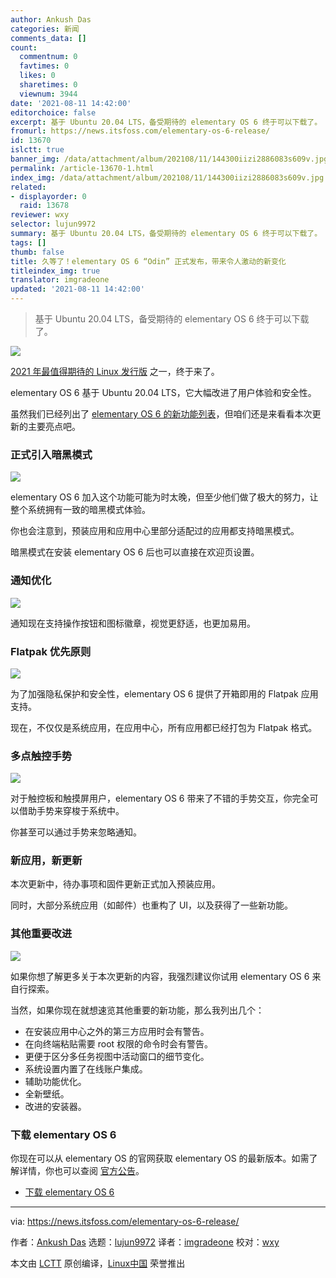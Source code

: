 ```yaml
---
author: Ankush Das
categories: 新闻
comments_data: []
count:
  commentnum: 0
  favtimes: 0
  likes: 0
  sharetimes: 0
  viewnum: 3944
date: '2021-08-11 14:42:00'
editorchoice: false
excerpt: 基于 Ubuntu 20.04 LTS，备受期待的 elementary OS 6 终于可以下载了。
fromurl: https://news.itsfoss.com/elementary-os-6-release/
id: 13670
islctt: true
banner_img: /data/attachment/album/202108/11/144300iizi2886083s609v.jpg
permalink: /article-13670-1.html
index_img: /data/attachment/album/202108/11/144300iizi2886083s609v.jpg.thumb.jpg
related:
- displayorder: 0
  raid: 13678
reviewer: wxy
selector: lujun9972
summary: 基于 Ubuntu 20.04 LTS，备受期待的 elementary OS 6 终于可以下载了。
tags: []
thumb: false
title: 久等了！elementary OS 6 “Odin” 正式发布，带来令人激动的新变化
titleindex_img: true
translator: imgradeone
updated: '2021-08-11 14:42:00'
---
```



> 
> 基于 Ubuntu 20.04 LTS，备受期待的 elementary OS 6 终于可以下载了。
> 
> 
> 


![](/data/attachment/album/202108/11/144300iizi2886083s609v.jpg)


[2021 年最值得期待的 Linux 发行版](https://news.itsfoss.com/linux-distros-for-2021/) 之一，终于来了。


elementary OS 6 基于 Ubuntu 20.04 LTS，它大幅改进了用户体验和安全性。


虽然我们已经列出了 [elementary OS 6 的新功能列表](https://news.itsfoss.com/elementary-os-6-features/)，但咱们还是来看看本次更新的主要亮点吧。


### 正式引入暗黑模式


![](/data/attachment/album/202108/11/144300vpuuhkpwcwmkp2sp.png)


elementary OS 6 加入这个功能可能为时太晚，但至少他们做了极大的努力，让整个系统拥有一致的暗黑模式体验。


你也会注意到，预装应用和应用中心里部分适配过的应用都支持暗黑模式。


暗黑模式在安装 elementary OS 6 后也可以直接在欢迎页设置。


### 通知优化


![](/data/attachment/album/202108/11/144301zrdrb3fhfkbbqqhh.png)


通知现在支持操作按钮和图标徽章，视觉更舒适，也更加易用。


### Flatpak 优先原则


![](/data/attachment/album/202108/11/144302dwf5jx54x4f3mwwy.png)


为了加强隐私保护和安全性，elementary OS 6 提供了开箱即用的 Flatpak 应用支持。


现在，不仅仅是系统应用，在应用中心，所有应用都已经打包为 Flatpak 格式。


### 多点触控手势


![](/data/attachment/album/202108/11/144303on3mr63bnijz3pn1.png)


对于触控板和触摸屏用户，elementary OS 6 带来了不错的手势交互，你完全可以借助手势来穿梭于系统中。


你甚至可以通过手势来忽略通知。


### 新应用，新更新


本次更新中，待办事项和固件更新正式加入预装应用。


同时，大部分系统应用（如邮件）也重构了 UI，以及获得了一些新功能。


### 其他重要改进


![](/data/attachment/album/202108/11/144304i9pkfn2iwzkkqgi2.png)


如果你想了解更多关于本次更新的内容，我强烈建议你试用 elementary OS 6 来自行探索。


当然，如果你现在就想速览其他重要的新功能，那么我列出几个：


* 在安装应用中心之外的第三方应用时会有警告。
* 在向终端粘贴需要 root 权限的命令时会有警告。
* 更便于区分多任务视图中活动窗口的细节变化。
* 系统设置内置了在线账户集成。
* 辅助功能优化。
* 全新壁纸。
* 改进的安装器。


### 下载 elementary OS 6


你现在可以从 elementary OS 的官网获取 elementary OS 的最新版本。如需了解详情，你也可以查阅 [官方公告](https://blog.elementary.io/elementary-os-6-odin-released/)。


* [下载 elementary OS 6](https://elementary.io)




---


via: <https://news.itsfoss.com/elementary-os-6-release/>


作者：[Ankush Das](https://news.itsfoss.com/author/ankush/) 选题：[lujun9972](https://github.com/lujun9972) 译者：[imgradeone](https://github.com/imgradeone) 校对：[wxy](https://github.com/wxy)


本文由 [LCTT](https://github.com/LCTT/TranslateProject) 原创编译，[Linux中国](https://linux.cn/) 荣誉推出